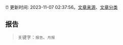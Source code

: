 :alarm_clock: 更新时间: 2023-11-07 02:37:56。[文章来源](/README.md)、[文章分类](/TAGS.md)

## 报告


> 关键字：`报告`、`月报`



